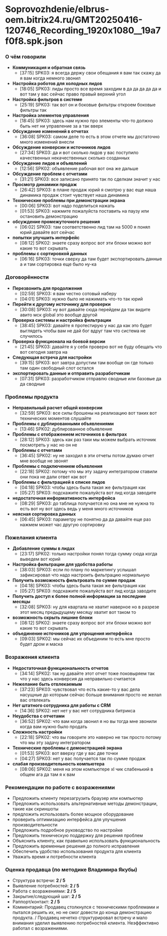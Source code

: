 # Soprovozhdenie/elbrus-oem.bitrix24.ru/GMT20250416-120746_Recording_1920x1080__19a7f0f8.spk.json

### О чём говорили
- **Коммуникация и обратная связь**
  - [37:15] SPK03: я всегда держу свои обещания я вам так скажу да я вам когда немного звонил
- **Настройка роботов для холодных лидов**
  - [18:05] SPK03: лиды просто все время заходим в да да да да да и вот там у вас сейчас право правый верхний угол
- **Настройка фильтров в системе**
  - [25:19] SPK03: так вот он и боковые фильтры откроем боковые фильтры так
- **Настройка элементов управления**
  - [18:45] SPK03: здесь нам нужно про элементы что-то должно быть нет ни управление за а так вверх
- **Обсуждение изменений в отчетах**
  - [36:08] SPK03: самом деле то есть в этом отчете мы достаточно много изменений внесли
- **Обсуждение конверсии и источников лидов**
  - [27:34] SPK03: да и вот сколько лидов у вас поступило качественных некачественных сколько созданных
- **Обсуждение лидов и объявлений**
  - [12:56] SPK02: объявление рабочая вот она же дальше
- **Обсуждение проблем с отчетами**
  - [31:21] SPK03: все записано принято так по сделкам значит у нас
- **Просмотр динамики продаж**
  - [26:42] SPK03: в плане продаж юрий я смотрю у вас еще наша динамика продаж стоит чувствует наша динамика
- **Технические проблемы при демонстрации экрана**
  - [00:06] SPK03: вот надо поделиться нажать
  - [01:53] SPK03: нажмите пожалуйста поставить на паузу или остановить демонстрацию
- **обсуждение промежуточного решения**
  - [06:02] SPK03: там соответственно лид там на 5000 я понял юрий давайте вот сейчас
- **попытки улучшить интерфейс**
  - [08:12] SPK02: знаете сразу вопрос вот эти блоки можно вот какие то вот скрывать
- **проблемы с сортировкой данных**
  - [06:16] SPK03: точки сверху да там будет экспортировать данные а и там сортировка еще было ну-ка

### Договорённости
- **Перезвонить для продолжения**
  - [02:59] SPK03: я вам честно сотовый наберу
  - [04:01] SPK03: нужно было не нажимать что-то так юрий
- **Перейти к другому источнику для проверки**
  - [30:08] SPK03: ну вот давайте сюда перейдем да так видите авито мск global это вообще другой
- **Проверка системы и настройка фильтрации**
  - [38:45] SPK03: давайте я протестирую у нас да как это будет выглядеть чтобы вам не дай бог вдруг там что система не случилось
- **Проверка функционала на боевой версии**
  - [21:45] SPK03: давайте я у себя проверю вот не буду обещать что вот сегодня завтра на
- **Следующая встреча для настройки**
  - [39:15] SPK03: вот завтра допустим там вообще он где только там один свободный слот остался
- **экспортировать данные и отправить разработчикам**
  - [07:31] SPK03: разработчиком отправлю сводные или базовые да да сводные

### Проблемы продукта
- **Неправильный расчет общей конверсии**
  - [32:59] SPK03: все силы брошены на реализацию вот таких вот технических моментов слушайте
- **Проблемы с дублированными объявлениями**
  - [13:46] SPK02: дублированное объявление
- **Проблемы с отображением источников в фильтрах**
  - [28:12] SPK03: здесь как раз таки мы можем выбрать источник посмотреть у нас но он не
- **Проблемы с отчетами**
  - [36:45] SPK02: ну не заходил в эти отчеты потом думаю отчет мне вообще не звонят
- **Проблемы с подключением объявления**
  - [22:18] SPK02: потому что мы эту задачу интегратором ставили они пока не дали ответ как вот
- **Проблемы с фильтрацией в списке лидов**
  - [04:18] SPK03: чтобы здесь была такая же фильтрация как
  - [05:27] SPK03: подскажите пожалуйста вот лид когда заводите
- **недостаточная информативность интерфейса**
  - [08:29] SPK03: до таблица получается но она мне не нужна то есть вот ну вот здесь ведь у меня много источников
- **неясная сортировка данных**
  - [06:45] SPK03: параметру не понятно да да давайте еще раз нажмем может час другую сортировку

### Пожелания клиента
- **Добавление суммы в лидах**
  - [23:17] SPK02: только настройки понял тогда сумму сюда когда выведем вот юрий
- **Настройка фильтрации для удобства работы**
  - [38:03] SPK03: если по плану по маркетингу услышал зафиксировал что надо настроить фильтрацию нормальную
- **Получить возможность фильтровать по сумме продаж**
  - [04:18] SPK03: чтобы здесь была такая же фильтрация как
  - [05:27] SPK03: подскажите пожалуйста вот лид когда заводите
- **Получить доступ к более полной информации за последние месяцы**
  - [32:08] SPK03: ну для квартала не хватит наверное но в разрезе этот месяц предыдущему месяцу хватит вот таком то
- **возможность скрыть лишние блоки**
  - [08:12] SPK02: знаете сразу вопрос вот эти блоки можно вот какие то вот скрывать
- **объединение источников для упрощения интерфейса**
  - [09:03] SPK02: мы сейчас их объединим то есть мне просто будет дром и маска

### Возражения клиента
- **Недостаточная функциональность отчетов**
  - [34:14] SPK02: так ну давайте этот отчет тоже поковыряем так что у нас здесь конверсия да неправильно считается
- **Нежелание быть отвлекаемым**
  - [37:23] SPK03: чувствовал что есть какие-то у вас дела насущные до которым сейчас больше внимания просто не желал вас отвлекать
- **Нет штатного сотрудника для работы с CRM**
  - [14:36] SPK02: нет нет у вас нет сотрудника битрикса
- **Неудобства с отчетами**
  - [36:52] SPK02: что вам когда звонил я но вы тогда мне звонили когда вам нужно было продать
- **Сложность настройки**
  - [22:18] SPK02: что вы говорите это наверно не так просто потому что мы эту задачу интегратором
- **Технические проблемы с демонстрацией экрана**
  - [01:53] SPK03: вот вверху где у вас две точки
  - [04:27] SPK03: нет у вас получается так по сумме продаж
- **слабая производительность компьютера**
  - [08:06] SPK02: меня на этом компьютере xl чик слабенький в общем ага да там я к вам

### Рекомендации по работе с возражениями
- Предложить клиенту перезагрузить браузер или компьютер
- Предложить использовать альтернативные методы демонстрации, такие как скриншоты
- предложить использовать более мощное оборудование
- проверить оптимизацию интерфейса для улучшения производительности
- Предложить подробное руководство по настройке
- Предложить техническую поддержку для решения проблем
- Объяснить клиенту, как правильно использовать функциональность
- Предложить временные решения до полного исправления
- Обеспечить удобство использования продукта для клиента
- Уважать время и потребности клиента

### Оценка продавца (по методике Владимира Якубы)
- Структура встречи: **2 / 5**
- Выявление потребностей: **2 / 5**
- Работа с возражениями: **2 / 5**
- Закрытие/следующий шаг: **2 / 5**
- Раппорт/контакт: **2 / 5**
- Комментарий: Продавец столкнулся с техническими проблемами и пытался решить их, но не смог довести до конца демонстрацию продукта. / Продавец нечетко структурировал встречу и мало внимания уделил выявлению потребностей клиента. Неэффективно работал с возражениями.
